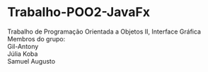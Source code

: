 # Trabalho-POO2-JavaFx
Trabalho de Programação Orientada a Objetos II, Interface Gráfica <br>
Membros do grupo: <br>
Gil-Antony <br>
Júlia Koba <br>
Samuel Augusto 

 
